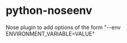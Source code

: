 python-noseenv
==============

Nose plugin to add options of the form "--env ENVIRONMENT_VARIABLE=VALUE"